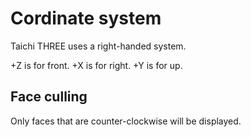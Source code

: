 # Cordinate system

Taichi THREE uses a right-handed system.

+Z is for front.
+X is for right.
+Y is for up.

## Face culling

Only faces that are counter-clockwise will be displayed.